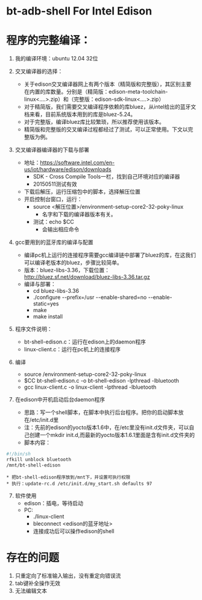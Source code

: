 bt-adb-shell For Intel Edison
============

# 程序的完整编译：
1. 我的编译环境：ubuntu 12.04 32位
2. 交叉编译器的选择：
	* 关于edison交叉编译器网上有两个版本（精简版和完整版），其区别主要在内置的库数量。分别是（精简版：edison-meta-toolchain-linux<....>.zip）和（完整版：edison-sdk-linux<....>.zip）
	* 对于精简版，我们需要交叉编译程序依赖的库bluez，从intel给出的蓝牙文档来看，目前系统版本用到的库是bluez-5.24。
	* 对于完整版，编译bluez库比较繁琐，所以推荐使用该版本。
	* 精简版和完整版的交叉编译过程都经过了测试，可以正常使用。下文以完整版为例。
3. 交叉编译器编译器的下载与部署
	* 地址：https://software.intel.com/en-us/iot/hardware/edison/downloads
		* SDK - Cross Compile Tools一栏，找到自己环境对应的编译器
		* 20150511测试有效
	* 下载后解压，运行压缩包中的脚本，选择解压位置
	* 开启控制台窗口，运行：
		* source <解压位置>/environment-setup-core2-32-poky-linux
			* 名字和下载的编译器版本有关。
		* 测试：echo $CC
			* 会输出相应命令
4. gcc要用到的蓝牙库的编译与配置
	* 编译pc机上运行的连接程序需要gcc编译链中部署了bluez的库，在这我们可以编译老版本的bluez，步骤比较简单。
	* 版本：bluez-libs-3.36，下载位置：http://bluez.sf.net/download/bluez-libs-3.36.tar.gz
	* 编译与部署：
		* cd bluez-libs-3.36
		* ./configure --prefix=/usr --enable-shared=no --enable-static=yes
		* make 
		* make install
4. 程序文件说明：
	* bt-shell-edison.c：运行在edison上的daemon程序
	* linux-client.c：运行在pc机上的连接程序
5. 编译
	* source <path to cross_toolchain>/environment-setup-core2-32-poky-linux
	* $CC bt-shell-edison.c -o bt-shell-edison -lpthread -lbluetooth
	* gcc linux-client.c -o linux-client -lpthread -lbluetooth
	
6. 在edison中开机启动后台daemon程序
	* 思路：写一个shell脚本，在脚本中执行后台程序。把你的启动脚本放在/etc/init.d里
	* 注：先前的edison的yocto版本1.6中，在/etc里没有init.d文件夹，可以自己创建一个mkdir init.d,而最新的yocto版本1.6.1里面是含有init.d文件夹的
	* 脚本内容：
```bash
#!/bin/sh
rfkill unblock bluetooth
/mnt/bt-shell-edison
```
	* 把bt-shell-edison程序放到/mnt下，并设置可执行权限
	* 执行：update-rc.d /etc/init.d/my_start.sh defaults 97
	

7. 软件使用
	* edison：插电，等待启动
	* PC:
		* ./linux-client
		* bleconnect <edison的蓝牙地址>
		* 连接成功后可以操作edison的shell

# 存在的问题
1. 只重定向了标准输入输出，没有重定向错误流
2. tab键补全操作无效
3. 无法编辑文本
